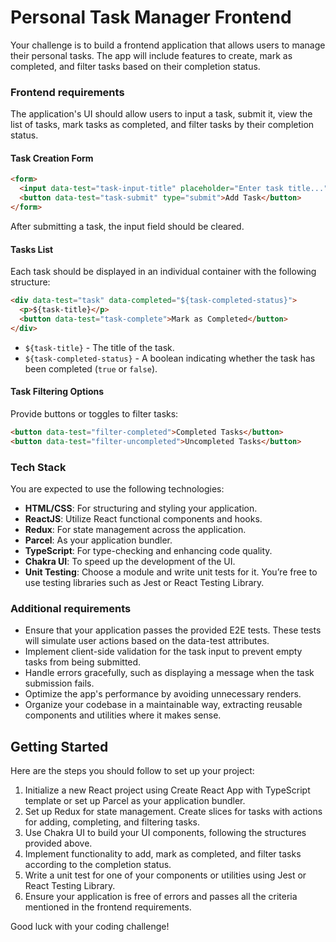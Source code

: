 # Personal Task Manager Frontend

Your challenge is to build a frontend application that allows users to manage their personal tasks. The app will include features to create, mark as completed, and filter tasks based on their completion status.

### Frontend requirements

The application's UI should allow users to input a task, submit it, view the list of tasks, mark tasks as completed, and filter tasks by their completion status.

#### Task Creation Form

```html
<form>
  <input data-test="task-input-title" placeholder="Enter task title..." />
  <button data-test="task-submit" type="submit">Add Task</button>
</form>
```

After submitting a task, the input field should be cleared.

#### Tasks List

Each task should be displayed in an individual container with the following structure:

```html
<div data-test="task" data-completed="${task-completed-status}">
  <p>${task-title}</p>
  <button data-test="task-complete">Mark as Completed</button>
</div>
```

- `${task-title}` - The title of the task.
- `${task-completed-status}` - A boolean indicating whether the task has been completed (`true` or `false`).

#### Task Filtering Options

Provide buttons or toggles to filter tasks:

```html
<button data-test="filter-completed">Completed Tasks</button>
<button data-test="filter-uncompleted">Uncompleted Tasks</button>
```

### Tech Stack

You are expected to use the following technologies:

- **HTML/CSS**: For structuring and styling your application.
- **ReactJS**: Utilize React functional components and hooks.
- **Redux**: For state management across the application.
- **Parcel**: As your application bundler.
- **TypeScript**: For type-checking and enhancing code quality.
- **Chakra UI**: To speed up the development of the UI.
- **Unit Testing**: Choose a module and write unit tests for it. You’re free to use testing libraries such as Jest or React Testing Library.

### Additional requirements

- Ensure that your application passes the provided E2E tests. These tests will simulate user actions based on the data-test attributes.
- Implement client-side validation for the task input to prevent empty tasks from being submitted.
- Handle errors gracefully, such as displaying a message when the task submission fails.
- Optimize the app's performance by avoiding unnecessary renders.
- Organize your codebase in a maintainable way, extracting reusable components and utilities where it makes sense.

## Getting Started

Here are the steps you should follow to set up your project:

1. Initialize a new React project using Create React App with TypeScript template or set up Parcel as your application bundler.
2. Set up Redux for state management. Create slices for tasks with actions for adding, completing, and filtering tasks.
3. Use Chakra UI to build your UI components, following the structures provided above.
4. Implement functionality to add, mark as completed, and filter tasks according to the completion status.
5. Write a unit test for one of your components or utilities using Jest or React Testing Library.
6. Ensure your application is free of errors and passes all the criteria mentioned in the frontend requirements.

Good luck with your coding challenge!